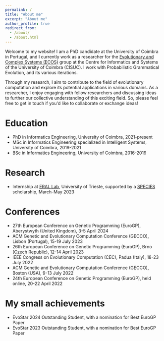 ```yaml
---
permalink: /
title: "About me"
excerpt: "About me"
author_profile: true
redirect_from: 
  - /about/
  - /about.html
---
```



Welcome to my website! I am a PhD candidate at the University of Coimbra in Portugal, and I currently work as a researcher for the [Evolutionary and Complex Systems (ECOS)](https://www.cisuc.uc.pt/en/ECOS) group at the Centre for Informatics and Systems of the University of Coimbra (CISUC). I work with Probabilistic Grammatical Evolution, and its various iterations.

Through my research, I aim to contribute to the field of evolutionary computation and explore its potential applications in various domains. As a researcher, I enjoy engaging with fellow researchers and discussing ideas to further our collective understanding of this exciting field. So, please feel free to get in touch if you'd like to collaborate or exchange ideas!

Education
======
* PhD in Informatics Engineering, University of Coimbra, 2021-present
* MSc in Informatics Engineering specialized in Intelligent Systems, University of Coimbra, 2019-2021
* BSc in Informatics Engineering, University of Coimbra, 2016-2019

Research
======
* Internship at [ERAL Lab](https://erallab.inginf.units.it/), University of Trieste, supported by a [SPECIES](https://species-society.org/) scholarship, March-May 2023

Conferences
======
* 27th European Conference on Genetic Programming (EuroGP), Aberystwyth (United Kingdom), 3-5 April 2024
* ACM Genetic and Evolutionary Computation Conference (GECCO), Lisbon (Portugal), 15-19 July 2023
* 26th European Conference on Genetic Programming (EuroGP), Brno (Czech Republic), 12-14 April 2023
* IEEE Congress on Evolutionary Computation (CEC), Padua (Italy), 18-23 July 2022
* ACM Genetic and Evolutionary Computation Conference (GECCO), Boston (USA), 9-13 July 2022
* 24th European Conference on Genetic Programming (EuroGP), held online, 20-22 April 2022

My small achievements
======
* EvoStar 2024 Outstanding Student, with a nomination for Best EuroGP Paper
* EvoStar 2023 Outstanding Student, with a nomination for Best EuroGP Paper